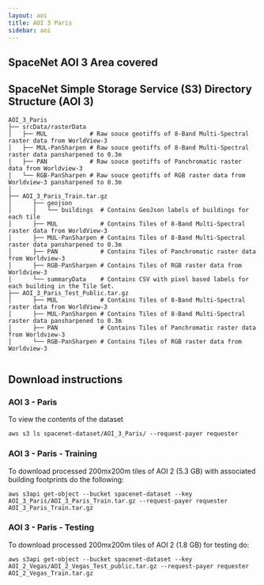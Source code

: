 ```yaml
---
layout: aoi
title: AOI 3 Paris
sidebar: aoi
---
```

## SpaceNet AOI 3 Area covered
<script src="https://embed.github.com/view/geojson/SpaceNetChallenge/utilities/spacenetV3/spacenetutilities/datasets/AOI_3_Paris/AOI_3_Paris_SrcTindexex.geojson"></script>


## SpaceNet Simple Storage Service (S3) Directory Structure (AOI 3)
```
AOI_3_Paris
├── srcData/rasterData
│   ├── MUL            # Raw souce geotiffs of 8-Band Multi-Spectral raster data from WorldView-3
│   ├── MUL-PanSharpen # Raw souce geotiffs of 8-Band Multi-Spectral raster data pansharpened to 0.3m
│   ├── PAN            # Raw souce geotiffs of Panchromatic raster data from Worldview-3
│   └── RGB-PanSharpen # Raw souce geotiffs of RGB raster data from Worldview-3 pansharpened to 0.3m
│      
├── AOI_3_Paris_Train.tar.gz
│      ├── geojson
│      │   └── buildings  # Contains GeoJson labels of buildings for each tile
│      ├── MUL            # Contains Tiles of 8-Band Multi-Spectral raster data from WorldView-3
│      ├── MUL-PanSharpen # Contains Tiles of 8-Band Multi-Spectral raster data pansharpened to 0.3m
│      ├── PAN            # Contains Tiles of Panchromatic raster data from Worldview-3
│      ├── RGB-PanSharpen # Contains Tiles of RGB raster data from Worldview-3
│      └── summaryData    # Contains CSV with pixel based labels for each building in the Tile Set.
├── AOI_3_Paris_Test_Public.tar.gz
│      ├── MUL            # Contains Tiles of 8-Band Multi-Spectral raster data from WorldView-3
│      ├── MUL-PanSharpen # Contains Tiles of 8-Band Multi-Spectral raster data pansharpened to 0.3m
│      ├── PAN            # Contains Tiles of Panchromatic raster data from Worldview-3
│      └── RGB-PanSharpen # Contains Tiles of RGB raster data from Worldview-3
      
```
## Download instructions

### AOI 3 - Paris
To view the contents of the dataset
```commandline
aws s3 ls spacenet-dataset/AOI_3_Paris/ --request-payer requester
```


### AOI 3 - Paris - Training
To download processed 200mx200m tiles of AOI 2 (5.3 GB) with associated building footprints do the following:
```
aws s3api get-object --bucket spacenet-dataset --key AOI_3_Paris/AOI_3_Paris_Train.tar.gz --request-payer requester AOI_3_Paris_Train.tar.gz
```

### AOI 3 - Paris - Testing
To download processed 200mx200m tiles of AOI 2 (1.8 GB) for testing do:
```
aws s3api get-object --bucket spacenet-dataset --key AOI_2_Vegas/AOI_2_Vegas_Test_public.tar.gz --request-payer requester AOI_2_Vegas_Train.tar.gz
```
